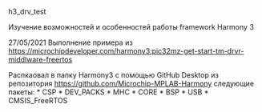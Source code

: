 h3_drv_test

Изучение возможностей и особенностей работы framework Harmony 3

27/05/2021
Выполнение примера из
https://microchipdeveloper.com/harmony3:pic32mz-get-start-tm-drvr-middlware-freertos

Распкаовал в папку Harmony3 с помощью GitHub Desktop из репозитория
https://github.com/Microchip-MPLAB-Harmony
следующие пакеты:
	* CSP
	* DEV_PACKS
	* MHC
	* CORE
	* BSP
	* USB
	* CMSIS_FreeRTOS
